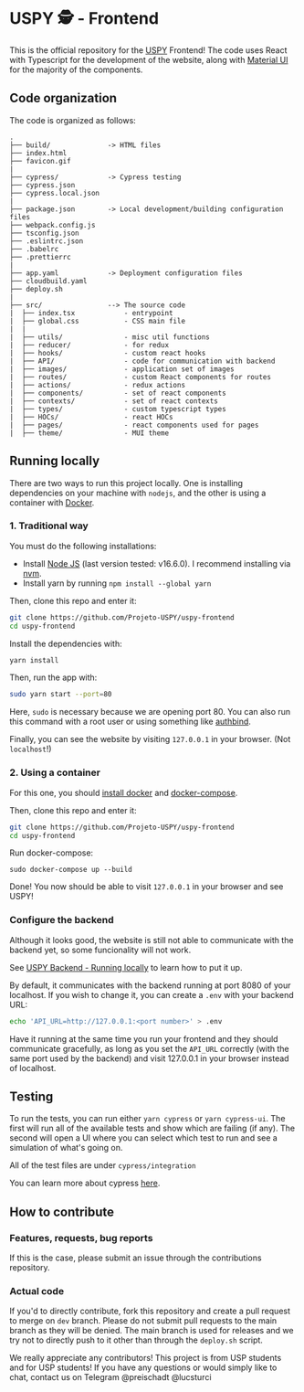 # USPY 🕵️ - Frontend

This is the official repository for the [USPY](https://uspy.me) Frontend! The code uses React with Typescript for the development of the website, along with [Material UI](https://mui.com/) for the majority of the components.

## Code organization

The code is organized as follows:

```
.
├── build/              -> HTML files
├── index.html
├── favicon.gif
|
├── cypress/            -> Cypress testing
├── cypress.json
├── cypress.local.json
|
├── package.json        -> Local development/building configuration files
├── webpack.config.js
├── tsconfig.json
├── .eslintrc.json
├── .babelrc
├── .prettierrc
|
├── app.yaml            -> Deployment configuration files
├── cloudbuild.yaml
├── deploy.sh
|
├── src/                --> The source code
|  ├── index.tsx            - entrypoint
|  ├── global.css           - CSS main file
|  |
|  ├── utils/               - misc util functions
|  ├── reducer/             - for redux
|  ├── hooks/               - custom react hooks
|  ├── API/                 - code for communication with backend
|  ├── images/              - application set of images
|  ├── routes/              - custom React components for routes
|  ├── actions/             - redux actions
|  ├── components/          - set of react components
|  ├── contexts/            - set of react contexts
|  ├── types/               - custom typescript types
|  ├── HOCs/                - react HOCs
|  ├── pages/               - react components used for pages
|  ├── theme/               - MUI theme

```

## Running locally

There are two ways to run this project locally. One is installing dependencies on your machine with `nodejs`, and the other is using a container with [Docker](https://www.docker.com/).

### 1. Traditional way

You must do the following installations:

- Install [Node JS](https://nodejs.org/en/download/) (last version tested: v16.6.0). I recommend installing via [nvm](https://github.com/nvm-sh/nvm#installing-and-updating).
- Install yarn by running `npm install --global yarn`

Then, clone this repo and enter it:
```sh
git clone https://github.com/Projeto-USPY/uspy-frontend
cd uspy-frontend
```
Install the dependencies with:
```sh
yarn install
```
Then, run the app with:
```sh
sudo yarn start --port=80
```
Here, `sudo` is necessary because we are opening port 80. You can also run this command with a root user or using something like [authbind](https://superuser.com/questions/710253/allow-non-root-process-to-bind-to-port-80-and-443#:~:text=Option%202%3A%20Use%20authbind%20to%20grant%20one%2Dtime%20access%2C%20with%20finer%20user/group/port%20control).

Finally, you can see the website by visiting `127.0.0.1` in your browser. (Not `localhost`!)

### 2. Using a container

For this one, you should [install docker](https://docs.docker.com/engine/install/) and [docker-compose](https://docs.docker.com/compose/install/).

Then, clone this repo and enter it:
```sh
git clone https://github.com/Projeto-USPY/uspy-frontend
cd uspy-frontend
```
Run docker-compose:
```
sudo docker-compose up --build
```
Done! You now should be able to visit `127.0.0.1` in your browser and see USPY!


### Configure the backend

Although it looks good, the website is still not able to communicate with the backend yet, so some funcionality will not work.

See [USPY Backend - Running locally](https://github.com/Projeto-USPY/uspy-backend/tree/local_development#running-locally) to learn how to put it up.

By default, it communicates with the backend running at port 8080 of your localhost. If you wish to change it, you can create a `.env` with your backend URL:
```sh
echo 'API_URL=http://127.0.0.1:<port number>' > .env
``` 

Have it running at the same time you run your frontend and they should communicate gracefully, as long as you set the `API_URL` correctly (with the same port used by the backend) and visit 127.0.0.1 in your browser instead of localhost.

## Testing

To run the tests, you can run either `yarn cypress` or `yarn cypress-ui`. The first will run all of the available tests and show which are failing (if any). The second will open a UI where you can select which test to run and see a simulation of what's going on.

All of the test files are under `cypress/integration`

You can learn more about cypress [here](https://www.cypress.io/).

## How to contribute

### Features, requests, bug reports

If this is the case, please submit an issue through the contributions repository.

### Actual code

If you'd to directly contribute, fork this repository and create a pull request to merge on `dev` branch. Please do not submit pull requests to the main branch as they will be denied. The main branch is used for releases and we try not to directly push to it other than through the `deploy.sh` script.

We really appreciate any contributors! This project is from USP students and for USP students! If you have any questions or would simply like to chat, contact us on Telegram @preischadt @lucsturci
